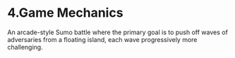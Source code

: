 # 4.Game Mechanics
 
An arcade-style Sumo battle where the primary goal is to push off waves of adversaries from a floating island, each wave progressively more challenging. 
